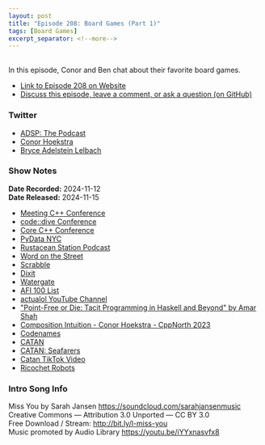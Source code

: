 ```yaml
---
layout: post
title: "Episode 208: Board Games (Part 1)"
tags: [Board Games]
excerpt_separator: <!--more-->
---
```



<br>In this episode, Conor and Ben chat about their favorite board games. 

<!--more-->

* [Link to Episode 208 on Website](https://adspthepodcast.com/2024/11/15/Episode-208.html)
* [Discuss this episode, leave a comment, or ask a question (on GitHub)](https://github.com/codereport/adsp2/discussions/107)

### Twitter
 
* [ADSP: The Podcast](https://twitter.com/adspthepodcast)
* [Conor Hoekstra](https://twitter.com/code_report)
* [Bryce Adelstein Lelbach](https://twitter.com/blelbach)

### Show Notes

**Date Recorded:** 2024-11-12 <br>
**Date Released:** 2024-11-15

* [Meeting C++ Conference](http://meetingcpp.com/)
* [code::dive Conference](https://codedive.pl/)
* [Core C++ Conference](https://corecpp.org/)
* [PyData NYC](https://pydata.org/nyc2024)
* [Rustacean Station Podcast](https://rustacean-station.org/)
* [Word on the Street](https://boardgamegeek.com/boardgame/40990/word-on-the-street)
* [Scrabble](https://en.wikipedia.org/wiki/Scrabble)
* [Dixit](https://boardgamegeek.com/boardgame/39856/dixit)
* [Watergate](https://boardgamegeek.com/boardgame/274364/watergate)
* [AFI 100 List](https://en.wikipedia.org/wiki/AFI%27s_100_Years...100_Movies)
* [actualol YouTube Channel](https://www.youtube.com/@actualol)
* ["Point-Free or Die: Tacit Programming in Haskell and Beyond" by Amar Shah](https://www.youtube.com/watch?v=seVSlKazsNk)
* [Composition Intuition - Conor Hoekstra - CppNorth 2023](https://www.youtube.com/watch?v=JELcdZLre3s)
* [Codenames](https://boardgamegeek.com/boardgame/178900/codenames)
* [CATAN](https://boardgamegeek.com/boardgame/13/catan)
* [CATAN: Seafarers](https://boardgamegeek.com/boardgameexpansion/325/catan-seafarers)
* [Catan TikTok Video](https://www.tiktok.com/@dangerbean55/video/7431335330697071878)
* [Ricochet Robots](https://boardgamegeek.com/boardgame/51/ricochet-robots)

### Intro Song Info
 
Miss You by Sarah Jansen https://soundcloud.com/sarahjansenmusic<br>
Creative Commons — Attribution 3.0 Unported — CC BY 3.0<br>
Free Download / Stream: http://bit.ly/l-miss-you<br>
Music promoted by Audio Library https://youtu.be/iYYxnasvfx8<br>
